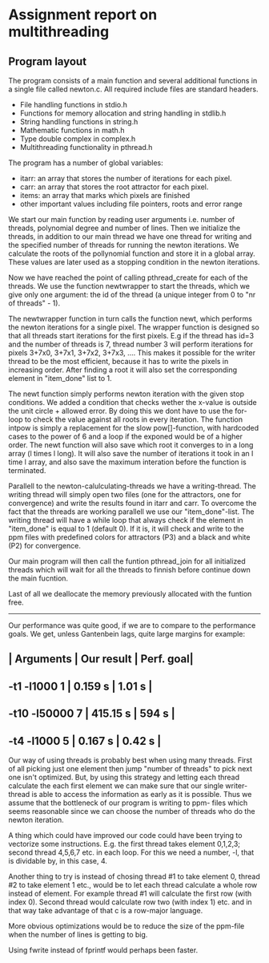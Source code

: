 # Assignment report on multithreading

## Program layout

The program consists of a main function and several additional functions in a single file called
newton.c. All required include files are standard headers.

- File handling functions in stdio.h
- Functions for memory allocation and string handling in stdlib.h
- String handling functions in string.h
- Mathematic functions in math.h
- Type double complex in complex.h
- Multithreading functionality in pthread.h

The program has a number of global variables:
- itarr: an array that stores the number of iterations for each pixel.
- carr: an array that stores the root attractor for each pixel.
- items: an array that marks which pixels are finished
- other important values including file pointers, roots and error range

We start our main function by reading user arguments i.e. number of threads, polynomial degree and
number of lines. Then we initialize the threads, in addition to our main thread we have one thread
for writing and the specified number of threads for running the newton iterations. We calculate the
roots of the pollynomial function and store it in a global array. These values are later used as a
stopping condition in the newton iterations.

Now we have reached the point of calling pthread_create for each of the threads. We use the function
newtwrapper to start the threads, which we give only one argument: the id of the thread (a unique
integer from 0 to "nr of threads" - 1).

The newtwrapper function in turn calls the function newt, which performs the newton iterations for a
single pixel. The wrapper function is designed so that all threads start iterations for the first
pixels. E.g if the thread has id=3 and the number of threads is 7, thread number 3 will perform
iterations for pixels 3+7x0, 3+7x1, 3+7x2, 3+7x3, .... This makes it possible for the writer thread to be
the most efficient, because it has to write the pixels in increasing order. After finding a root it
will also set the corresponding element in "item_done" list to 1.

The newt function simply performs newton iteration with the given stop conditions. We added a
condition that checks wether the x-value is outside the unit circle + allowed error. By doing this
we dont have to use the for-loop to check the value against all roots in every iteration. The function
intpow is simply a replacement for the slow pow[]-function, with hardcoded cases to the power of 6 and
a loop if the exponed would be of a higher order. The newt function will also save which root it converges
to in a long array (l times l long). It will also save the number of iterations it took in an l time l
array, and also save the maximum interation before the function is terminated.

Parallell to the newton-calulculating-threads we have a writing-thread. The writing thread will simply
open two files (one for the attractors, one for convergence) and write the results found in itarr and
carr. To overcome the fact that the threads are working parallell we use our "item_done"-list. The
writing thread will have a while loop that always check if the element in "item_done" is equal to
1 (default 0). If it is, it will check and write to the ppm files with predefined colors for attractors
(P3) and a black and white (P2) for convergence.

Our main program will then call the funtion pthread_join for all initialized threads which will wait for
all the threads to finnish before continue down the main fucntion.

Last of all we deallocate the memory previously allocated with the funtion free.

-----------

Our performance was quite good, if we are to compare to the performance goals. We get, unless Gantenbein
lags, quite large margins for example:

|  Arguments   | Our result | Perf. goal|
-----------------------------------------
-t1 -l1000 1   | 0.159 s    | 1.01 s    |
-----------------------------------------
-t10 -l50000 7 | 415.15 s   | 594 s     |
-----------------------------------------
-t4 -l1000 5   | 0.167 s    | 0.42 s    |
-----------------------------------------

Our way of using threads is probably best when using many threads. First of all picking just one element
then jump "number of threads" to pick next one isn't optimized. But, by using this strategy and letting each
thread calculate the each first  element we can make sure that our single writer-thread is able to access the
information as early as it is possible. Thus we assume that the bottleneck of our program is writing to ppm-
files which seems reasonable since we can choose the number of threads who do the newton iteration.

A thing which could have improved our code could have been trying to vectorize some instructions. E.g. the
first thread takes element 0,1,2,3; second thread 4,5,6,7 etc. in each loop. For this we need a number, -l, that
is dividable by, in this case, 4.

Another thing to try is instead of chosing thread #1 to take element 0, thread #2 to take element 1 etc., would
be to let each thread calculate a whole row instead of element. For example thread #1 will calculate the first
row (with index 0). Second thread would calculate row two (with index 1) etc. and in that way take advantage
of that c is a row-major language.

More obvious optimizations would be to reduce the size of the ppm-file when the number of lines  is getting
to big.

Using fwrite instead of fprintf would perhaps been faster.

